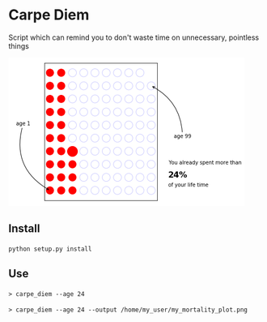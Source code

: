 # Carpe Diem

Script which can remind you to don't waste time on unnecessary, pointless things

![test-image](art/plot.png)

## Install

`python setup.py install`

## Use

`> carpe_diem --age 24`

`> carpe_diem --age 24 --output /home/my_user/my_mortality_plot.png`